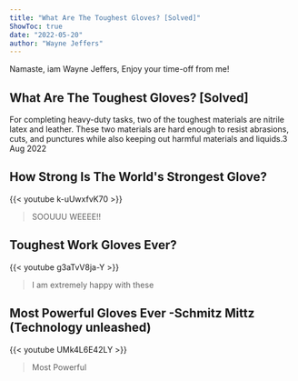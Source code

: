 ```yaml
---
title: "What Are The Toughest Gloves? [Solved]"
ShowToc: true 
date: "2022-05-20"
author: "Wayne Jeffers" 
---
```


Namaste, iam Wayne Jeffers, Enjoy your time-off from me!
## What Are The Toughest Gloves? [Solved]
For completing heavy-duty tasks, two of the toughest materials are nitrile latex and leather. These two materials are hard enough to resist abrasions, cuts, and punctures while also keeping out harmful materials and liquids.3 Aug 2022

## How Strong Is The World's Strongest Glove?
{{< youtube k-uUwxfvK70 >}}
>SOOUUU WEEEE!!

## Toughest Work Gloves Ever?
{{< youtube g3aTvV8ja-Y >}}
>I am extremely happy with these 

## Most Powerful Gloves Ever -Schmitz Mittz (Technology unleashed)
{{< youtube UMk4L6E42LY >}}
>Most Powerful 

